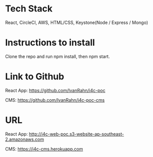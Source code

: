 # Tech Stack

React, CircleCI, AWS, HTML/CSS, Keystone(Node / Express / Mongo)

# Instructions to install

Clone the repo and run npm install, then npm start.

# Link to Github
React App:
https://github.com/IvanRahn/i4c-poc

CMS:
https://github.com/IvanRahn/i4c-poc-cms

# URL
React App:
http://i4c-web-poc.s3-website-ap-southeast-2.amazonaws.com

CMS:
https://i4c-cms.herokuapp.com

